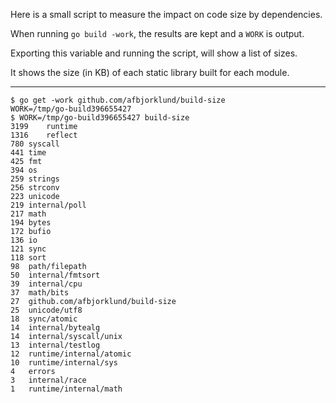 
Here is a small script to measure the impact on code size by dependencies.

When running `go build -work`, the results are kept and a `WORK` is output.

Exporting this variable and running the script, will show a list of sizes.

It shows the size (in KB) of each static library built for each module.

----

```console
$ go get -work github.com/afbjorklund/build-size
WORK=/tmp/go-build396655427
$ WORK=/tmp/go-build396655427 build-size
3199	runtime
1316	reflect
780	syscall
441	time
425	fmt
394	os
259	strings
256	strconv
223	unicode
219	internal/poll
217	math
194	bytes
172	bufio
136	io
121	sync
118	sort
98	path/filepath
50	internal/fmtsort
39	internal/cpu
37	math/bits
27	github.com/afbjorklund/build-size
25	unicode/utf8
18	sync/atomic
14	internal/bytealg
14	internal/syscall/unix
13	internal/testlog
12	runtime/internal/atomic
10	runtime/internal/sys
4	errors
3	internal/race
1	runtime/internal/math
```
